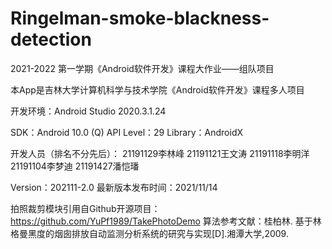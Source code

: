 # Ringelman-smoke-blackness-detection
2021-2022 第一学期《Android软件开发》课程大作业——组队项目

本App是吉林大学计算机科学与技术学院《Android软件开发》课程多人项目

开发环境：Android Studio 2020.3.1.24

SDK：Android 10.0 (Q) 
API Level：29
Library：AndroidX

开发人员（排名不分先后）：
21191129李林峰
21191121王文涛
21191118李明洋
21191104李梦迪
21191427潘恺璠

Version：202111-2.0
最新版本发布时间：2021/11/14

拍照裁剪模块引用自Github开源项目：https://github.com/YuPf1989/TakePhotoDemo
算法参考文献：桂柏林. 基于林格曼黑度的烟囱排放自动监测分析系统的研究与实现[D].湘潭大学,2009.
